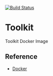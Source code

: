[![Build Status][travis-image]][travis-url]

# Toolkit
Toolkit Docker Image

## Reference

* [Docker](https://www.docker.com)

[travis-image]: https://travis-ci.org/zealic/toolkit.svg
[travis-url]:   https://travis-ci.org/zealic/toolkit
